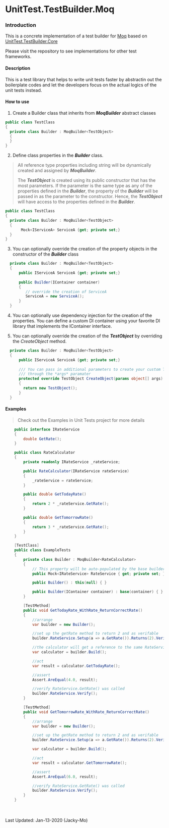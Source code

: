 # UnitTest.TestBuilder.Moq

### Introduction

This is a concrete implementation of a test builder for [Moq](https://github.com/Moq/moq4/wiki/Quickstart) based on [UnitTest.TestBuilder.Core](https://github.com/Jacky-Mo/UnitTest.TestBuilder.Core)

Please visit the repository to see implementations for other test frameworks.

#### Description
This is a test library that helps to write unit tests faster by abstractin out the boilerplate codes and let the developers focus on the actual logics of the unit tests instead.

#### How to use
1. Create a Builder class that inherits from ***MoqBuilder*** abstract classes
   

```C#
public class TestClass
{
  private class Builder : MoqBuilder<TestObject>
  {
  }
}
```

2. Define class properties in the ***Builder*** class. 
> All reference type properties including string will be dynamically created and assigned by ***MoqBuilder***.
>
> The ***TestObject*** is created using its public constructor that has the most parameters. If the parameter is the same type as any of the properties defined
> in the ***Builder***, the property of the ***Builder*** will be passed in as the parameter to the constructor. Hence, the ***TestObject*** will have access
> to the properties defined in the ***Builder***.

```C#
public class TestClass
{
  private class Builder : MoqBuilder<TestObject>
  {
       Mock<IServiceA> ServiceA {get; private set;}
  }
}
```

3. You can optionally override the creation of the property objects in the constructor of the ***Builder*** class

```C#
  private class Builder : MoqBuilder<TestObject>
  {
      public IServiceA ServiceA {get; private set;}
      
      public Builder(IContainer container)
      {
         // override the creation of ServiceA
         ServiceA = new ServiceA();
      }
  }
```

4. You can optionally use dependency injection for the creation of the properties. You can define a custom DI container using your favorite DI library that implements the IContainer interface.


5. You can optionally override the creation of the ***TestObject*** by overriding the *CreateObject* method.

```C#
  private class Builder : MoqBuilder<TestObject>
  {
      public IServiceA ServiceA {get; private set;}
      
      /// You can pass in additional parameters to create your custom TestObject
      /// through the *args* paramater
      protected override TestObject CreateObject(params object[] args)
      {
        return new TestObject();
      }
  }
```

#### Examples

> Check out the Examples in Unit Tests project for more details

```C#
    public interface IRateService
    {
        double GetRate();
    }

    public class RateCalculator
    {
        private readonly IRateService _rateService;

        public RateCalculator(IRateService rateService)
        {
            _rateService = rateService;
        }

        public double GetTodayRate()
        {
            return 2 * _rateService.GetRate();
        }

        public double GetTomorrowRate()
        {
            return 3 * _rateService.GetRate();
        }
    }

    [TestClass]
    public class ExampleTests
    {
        private class Builder : MoqBuilder<RateCalculator>
        {
            // This property will be auto-populated by the base builder
            public Mock<IRateService> RateService { get; private set; }

            public Builder() : this(null) { }

            public Builder(IContainer container) : base(container) { }
        }

        [TestMethod]
        public void GetTodayRate_WithRate_ReturnCorrectRate()
        {
            //arrange
            var builder = new Builder();

            //set up the getRate method to return 2 and as verifable
            builder.RateService.Setup(a => a.GetRate()).Returns(2).Verifiable(); 

            //the calculator will get a reference to the same RateService in the builder
            var calculator = builder.Build();

            //act
            var result = calculator.GetTodayRate();

            //assert
            Assert.AreEqual(4.0, result);

            //verify RateService.GetRate() was called
            builder.RateService.Verify();
        }

        [TestMethod]
        public void GetTomorrowRate_WithRate_ReturnCorrectRate()
        {
            //arrange
            var builder = new Builder();

            //set up the getRate method to return 2 and as verifable
            builder.RateService.Setup(a => a.GetRate()).Returns(2).Verifiable();

            var calculator = builder.Build();

            //act
            var result = calculator.GetTomorrowRate();

            //assert
            Assert.AreEqual(6.0, result);

            //verify RateService.GetRate() was called
            builder.RateService.Verify();
        }
    }
```
<br>
<br>
Last Updated: Jan-13-2020 (Jacky-Mo)